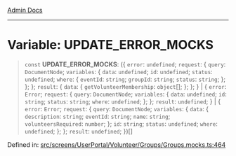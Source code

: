 [Admin Docs](/)

***

# Variable: UPDATE\_ERROR\_MOCKS

> `const` **UPDATE\_ERROR\_MOCKS**: (\{ `error`: `undefined`; `request`: \{ `query`: `DocumentNode`; `variables`: \{ `data`: `undefined`; `id`: `undefined`; `status`: `undefined`; `where`: \{ `eventId`: `string`; `groupId`: `string`; `status`: `string`; \}; \}; \}; `result`: \{ `data`: \{ `getVolunteerMembership`: `object`[]; \}; \}; \} \| \{ `error`: `Error`; `request`: \{ `query`: `DocumentNode`; `variables`: \{ `data`: `undefined`; `id`: `string`; `status`: `string`; `where`: `undefined`; \}; \}; `result`: `undefined`; \} \| \{ `error`: `Error`; `request`: \{ `query`: `DocumentNode`; `variables`: \{ `data`: \{ `description`: `string`; `eventId`: `string`; `name`: `string`; `volunteersRequired`: `number`; \}; `id`: `string`; `status`: `undefined`; `where`: `undefined`; \}; \}; `result`: `undefined`; \})[]

Defined in: [src/screens/UserPortal/Volunteer/Groups/Groups.mocks.ts:464](https://github.com/PalisadoesFoundation/talawa-admin/blob/main/src/screens/UserPortal/Volunteer/Groups/Groups.mocks.ts#L464)
